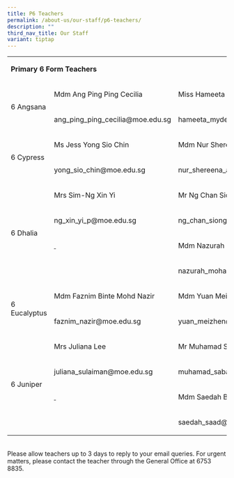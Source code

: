 ```yaml
---
title: P6 Teachers
permalink: /about-us/our-staff/p6-teachers/
description: ""
third_nav_title: Our Staff
variant: tiptap
---
```

<table><tbody><tr><td rowspan="1" colspan="3"><p><strong>Primary 6 Form Teachers</strong></p></td></tr><tr><td rowspan="2" colspan="1"><p>6 Angsana</p></td><td rowspan="1" colspan="1"><p>Mdm Ang Ping Ping Cecilia&nbsp;</p></td><td rowspan="1" colspan="1"><p>Miss Hameeta D/O Myden Pillai&nbsp;</p></td></tr><tr><td rowspan="1" colspan="1"><p><a rel="noopener noreferrer nofollow" target="_blank">ang_ping_ping_cecilia@moe.edu.sg</a></p></td><td rowspan="1" colspan="1"><p><a rel="noopener noreferrer nofollow" target="_blank">hameeta_myden_pillai@moe.edu.sg</a></p></td></tr><tr><td rowspan="2" colspan="1"><p>6 Cypress</p></td><td rowspan="1" colspan="1"><p>Ms Jess Yong Sio Chin&nbsp;</p></td><td rowspan="1" colspan="1"><p>Mdm Nur Shereena Binte Abidin&nbsp;</p></td></tr><tr><td rowspan="1" colspan="1"><p><a rel="noopener noreferrer nofollow" target="_blank">yong_sio_chin@moe.edu.sg</a></p></td><td rowspan="1" colspan="1"><p><a rel="noopener noreferrer nofollow" target="_blank">nur_shereena_abidin@moe.edu.sg</a></p></td></tr><tr><td rowspan="4" colspan="1"><p>6 Dhalia</p></td><td rowspan="1" colspan="1"><p>Mrs Sim-Ng Xin Yi&nbsp;</p></td><td rowspan="1" colspan="1"><p>Mr Ng Chan Siong&nbsp;</p></td></tr><tr><td rowspan="1" colspan="1"><p><a rel="noopener noreferrer nofollow" target="_blank">ng_xin_yi_p@moe.edu.sg</a></p></td><td rowspan="1" colspan="1"><p><a rel="noopener noreferrer nofollow" target="_blank">ng_chan_siong@moe.edu.sg</a></p></td></tr><tr><td rowspan="1" colspan="1"><p><u>&nbsp;</u></p></td><td rowspan="1" colspan="1"><p>Mdm Nazurah Binte Mohamed Majeed&nbsp;</p></td></tr><tr><td rowspan="1" colspan="1"><p>&nbsp;</p></td><td rowspan="1" colspan="1"><p><a rel="noopener noreferrer nofollow" target="_blank">nazurah_mohamed_majeed@moe.edu.sg</a></p></td></tr><tr><td rowspan="2" colspan="1"><p>6 Eucalyptus</p></td><td rowspan="1" colspan="1"><p>Mdm Faznim Binte Mohd Nazir&nbsp;</p></td><td rowspan="1" colspan="1"><p>Mdm Yuan Meizhen&nbsp;</p></td></tr><tr><td rowspan="1" colspan="1"><p><a rel="noopener noreferrer nofollow" target="_blank">faznim_nazir@moe.edu.sg</a></p></td><td rowspan="1" colspan="1"><p><a rel="noopener noreferrer nofollow" target="_blank">yuan_meizhen@moe.edu.sg</a></p></td></tr><tr><td rowspan="4" colspan="1"><p>6 Juniper</p></td><td rowspan="1" colspan="1"><p>Mrs Juliana Lee&nbsp;</p></td><td rowspan="1" colspan="1"><p>Mr Muhamad Sabar Bin Adam&nbsp;</p></td></tr><tr><td rowspan="1" colspan="1"><p><a rel="noopener noreferrer nofollow" target="_blank">juliana_sulaiman@moe.edu.sg</a></p></td><td rowspan="1" colspan="1"><p><a rel="noopener noreferrer nofollow" target="_blank">muhamad_sabar_adam@moe.edu.sg</a></p></td></tr><tr><td rowspan="1" colspan="1"><p><u>&nbsp;</u></p></td><td rowspan="1" colspan="1"><p>Mdm Saedah Binte Saad&nbsp;</p></td></tr><tr><td rowspan="1" colspan="1"><p>&nbsp;</p></td><td rowspan="1" colspan="1"><p><a rel="noopener noreferrer nofollow" target="_blank">saedah_saad@moe.edu.sg</a></p></td></tr></tbody></table><p><br>Please allow teachers up to 3 days to reply to your email queries. For urgent matters, please contact the teacher through the General Office at 6753 8835.</p>
